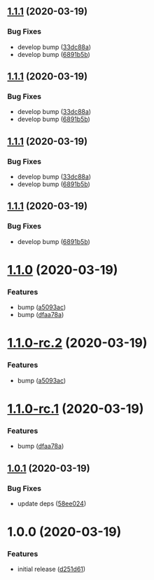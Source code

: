 ## [1.1.1](https://github.com/akhenda/semantic-release-rc-recipe/compare/v1.1.0...v1.1.1) (2020-03-19)


### Bug Fixes

* develop bump ([33dc88a](https://github.com/akhenda/semantic-release-rc-recipe/commit/33dc88a6f373f99ae4b0e8763ea48043c0150231))
* develop bump ([6891b5b](https://github.com/akhenda/semantic-release-rc-recipe/commit/6891b5b62d2d474caa9ec1a15f426f34a8cffba2))

## [1.1.1](https://github.com/akhenda/semantic-release-rc-recipe/compare/v1.1.0...v1.1.1) (2020-03-19)


### Bug Fixes

* develop bump ([33dc88a](https://github.com/akhenda/semantic-release-rc-recipe/commit/33dc88a6f373f99ae4b0e8763ea48043c0150231))
* develop bump ([6891b5b](https://github.com/akhenda/semantic-release-rc-recipe/commit/6891b5b62d2d474caa9ec1a15f426f34a8cffba2))

## [1.1.1](https://github.com/akhenda/semantic-release-rc-recipe/compare/v1.1.0...v1.1.1) (2020-03-19)


### Bug Fixes

* develop bump ([33dc88a](https://github.com/akhenda/semantic-release-rc-recipe/commit/33dc88a6f373f99ae4b0e8763ea48043c0150231))
* develop bump ([6891b5b](https://github.com/akhenda/semantic-release-rc-recipe/commit/6891b5b62d2d474caa9ec1a15f426f34a8cffba2))

## [1.1.1](https://github.com/akhenda/semantic-release-rc-recipe/compare/v1.1.0...v1.1.1) (2020-03-19)


### Bug Fixes

* develop bump ([6891b5b](https://github.com/akhenda/semantic-release-rc-recipe/commit/6891b5b62d2d474caa9ec1a15f426f34a8cffba2))

# [1.1.0](https://github.com/akhenda/semantic-release-rc-recipe/compare/v1.0.1...v1.1.0) (2020-03-19)


### Features

* bump ([a5093ac](https://github.com/akhenda/semantic-release-rc-recipe/commit/a5093ac5cc822ec22896a8135897111baac68877))
* bump ([dfaa78a](https://github.com/akhenda/semantic-release-rc-recipe/commit/dfaa78a54eba770055a3de50a4a6835e9177c381))

# [1.1.0-rc.2](https://github.com/akhenda/semantic-release-rc-recipe/compare/v1.1.0-rc.1...v1.1.0-rc.2) (2020-03-19)


### Features

* bump ([a5093ac](https://github.com/akhenda/semantic-release-rc-recipe/commit/a5093ac5cc822ec22896a8135897111baac68877))

# [1.1.0-rc.1](https://github.com/akhenda/semantic-release-rc-recipe/compare/v1.0.1...v1.1.0-rc.1) (2020-03-19)


### Features

* bump ([dfaa78a](https://github.com/akhenda/semantic-release-rc-recipe/commit/dfaa78a54eba770055a3de50a4a6835e9177c381))

## [1.0.1](https://github.com/akhenda/semantic-release-rc-recipe/compare/v1.0.0...v1.0.1) (2020-03-19)


### Bug Fixes

* update deps ([58ee024](https://github.com/akhenda/semantic-release-rc-recipe/commit/58ee024284b13a1f39e9c5267e479b9f8d391aeb))

# 1.0.0 (2020-03-19)


### Features

* initial release ([d251d61](https://github.com/akhenda/semantic-release-rc-recipe/commit/d251d6178e2152d724cf78cd9f6dbc7204242928))
